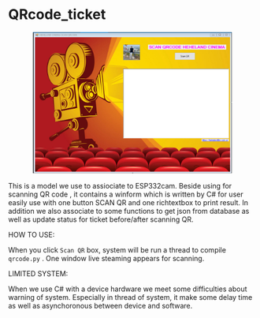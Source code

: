 # QRcode_ticket
<p align="center"> <img width = "80%" height = "80%" src="images/Screenshot_1.png"/>  </p>
This is a model we use to assiociate to ESP332cam.  Beside using for scanning QR code , it contains a winform which is written by  C# for user easily 
use with one button SCAN QR and one richtextbox to print result. In addition we also associate to some functions to get json from database as well as
update status for ticket before/after scanning QR.

HOW TO USE:

When you click `Scan QR` box, system will be run a thread to compile `qrcode.py` . One window live steaming appears for scanning.

LIMITED SYSTEM:

When we use C# with a device hardware we meet some difficulties about warning of system. Especially in thread of system, it make some delay time as well as
asynchoronous between device and software.

